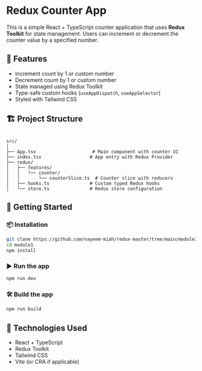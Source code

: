 # Redux Counter App

This is a simple React + TypeScript counter application that uses **Redux Toolkit** for state management. Users can increment or decrement the counter value by a specified number.

## 🧩 Features

- Increment count by 1 or custom number
- Decrement count by 1 or custom number
- State managed using Redux Toolkit
- Type-safe custom hooks (`useAppDispatch`, `useAppSelector`)
- Styled with Tailwind CSS

## 🏗️ Project Structure

```

src/
│
├── App.tsx                     # Main component with counter UI
├── index.tsx                  # App entry with Redux Provider
├── redux/
│   ├── features/
│   │   └── counter/
│   │       └── counterSlice.ts  # Counter slice with reducers
│   ├── hooks.ts               # Custom typed Redux hooks
│   └── store.ts               # Redux store configuration

````

## 🚀 Getting Started

### 📦 Installation

```bash
git clone https://github.com/nayeem-miah/redux-master/tree/main/module1
cd module1
npm install
````

### ▶️ Run the app

```bash
npm run dev
```

### 🛠️ Build the app

```bash
npm run build
```

## 🧠 Technologies Used

* React + TypeScript
* Redux Toolkit
* Tailwind CSS
* Vite (or CRA if applicable)